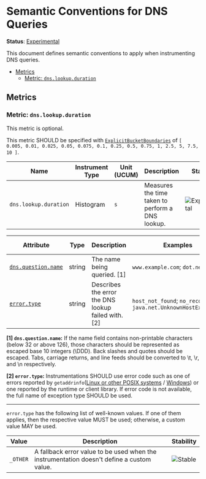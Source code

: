 <!--- Hugo front matter used to generate the website version of this page:
linkTitle: DNS
--->

# Semantic Conventions for DNS Queries

**Status**: [Experimental][DocumentStatus]

This document defines semantic conventions to apply when instrumenting DNS queries.

<!-- Re-generate TOC with `markdown-toc --no-first-h1 -i` -->

<!-- toc -->

- [Metrics](#metrics)
  - [Metric: `dns.lookup.duration`](#metric-dnslookupduration)

<!-- tocstop -->

## Metrics

### Metric: `dns.lookup.duration`

This metric is optional.

This metric SHOULD be specified with
[`ExplicitBucketBoundaries`](https://github.com/open-telemetry/opentelemetry-specification/tree/v1.41.0/specification/metrics/api.md#instrument-advisory-parameters)
of `[ 0.005, 0.01, 0.025, 0.05, 0.075, 0.1, 0.25, 0.5, 0.75, 1, 2.5, 5, 7.5, 10 ]`.

<!-- semconv metric.dns.lookup.duration -->
<!-- NOTE: THIS TEXT IS AUTOGENERATED. DO NOT EDIT BY HAND. -->
<!-- see templates/registry/markdown/snippet.md.j2 -->
<!-- prettier-ignore-start -->
<!-- markdownlint-capture -->
<!-- markdownlint-disable -->

| Name     | Instrument Type | Unit (UCUM) | Description    | Stability |
| -------- | --------------- | ----------- | -------------- | --------- |
| `dns.lookup.duration` | Histogram | `s` | Measures the time taken to perform a DNS lookup. | ![Experimental](https://img.shields.io/badge/-experimental-blue) |

| Attribute  | Type | Description  | Examples  | [Requirement Level](https://opentelemetry.io/docs/specs/semconv/general/attribute-requirement-level/) | Stability |
|---|---|---|---|---|---|
| [`dns.question.name`](/docs/attributes-registry/dns.md) | string | The name being queried. [1] | `www.example.com`; `dot.net` | `Required` | ![Experimental](https://img.shields.io/badge/-experimental-blue) |
| [`error.type`](/docs/attributes-registry/error.md) | string | Describes the error the DNS lookup failed with. [2] | `host_not_found`; `no_recovery`; `java.net.UnknownHostException` | `Conditionally Required` if and only if an error has occurred. | ![Stable](https://img.shields.io/badge/-stable-lightgreen) |

**[1] `dns.question.name`:** If the name field contains non-printable characters (below 32 or above 126), those characters should be represented as escaped base 10 integers (\DDD). Back slashes and quotes should be escaped. Tabs, carriage returns, and line feeds should be converted to \t, \r, and \n respectively.

**[2] `error.type`:** Instrumentations SHOULD use error code such as one of errors reported by `getaddrinfo`([Linux or other POSIX systems](https://man7.org/linux/man-pages/man3/getaddrinfo.3.html) / [Windows](https://learn.microsoft.com/windows/win32/api/ws2tcpip/nf-ws2tcpip-getaddrinfo)) or one reported by the runtime or client library. If error code is not available, the full name of exception type SHOULD be used.

---

`error.type` has the following list of well-known values. If one of them applies, then the respective value MUST be used; otherwise, a custom value MAY be used.

| Value  | Description | Stability |
|---|---|---|
| `_OTHER` | A fallback error value to be used when the instrumentation doesn't define a custom value. | ![Stable](https://img.shields.io/badge/-stable-lightgreen) |

<!-- markdownlint-restore -->
<!-- prettier-ignore-end -->
<!-- END AUTOGENERATED TEXT -->
<!-- endsemconv -->

[DocumentStatus]: https://opentelemetry.io/docs/specs/otel/document-status
